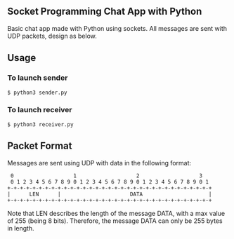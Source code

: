## Socket Programming Chat App with Python

Basic chat app made with Python using sockets. All messages are sent with UDP packets, design as below.

## Usage

### To launch sender

```
$ python3 sender.py
```

### To launch receiver

```
$ python3 receiver.py
```

## Packet Format

Messages are sent using UDP with data in the following format:

```
 0                   1                   2                   3
 0 1 2 3 4 5 6 7 8 9 0 1 2 3 4 5 6 7 8 9 0 1 2 3 4 5 6 7 8 9 0 1
+-+-+-+-+-+-+-+-+-+-+-+-+-+-+-+-+-+-+-+-+-+-+-+-+-+-+-+-+-+-+-+-+
|      LEN      |                      DATA                     |
+-+-+-+-+-+-+-+-+-+-+-+-+-+-+-+-+-+-+-+-+-+-+-+-+-+-+-+-+-+-+-+-+
```

Note that LEN describes the length of the message DATA, with a max value of 255 (being 8 bits). Therefore, the message DATA can only be 255 bytes in length.